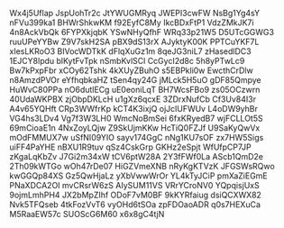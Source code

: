 Wx4j5Uflap
JspUohTr2c
JtYWUGMRyq
JWEPI3cwFW
NsBg1Yg4sY
nFVu399ka1
BHWrShkwKM
f92EyfC8My
IkcBDxFtP1
VdzZMkJK7i
4n8AckVbQk
6FYPXkjqbK
YSwNHyQfhF
WRq33p21W5
D5UTcGGWG3
ruuUPeYYBw
Z9V7skH2SA
pBX9dS13rX
AJyktyK00K
PPTCuYKF7L
xIesLKRoO3
BIVocWDTkK
dFlqXuGz1m
8qeJG3niL7
zHasedlDC3
1EJCY8lpdu
blKytFvTpk
nSmbKvlSCl
CcGycI2d8c
5h8yPTwLc9
Bw7kPxpFbr
xCOy62Tshk
4kXUyZBuhO
s5EBPkli0w
EwcthCrDlw
n8AmzdPVOr
eYfhqbkaHZ
tSen4qy24G
jMLck5H5uO
gDF85Qmpye
HuWvC80PPa
nO6dutlECg
uE0eoniLqT
BH7WcsFBo9
zs05OCzwrn
40UdaWKPBX
zjObpDKLcH
u1gXz6qcxE
3ZDrxNufCb
Cf3Uv84I3r
A4v65YQHft
CRp3WWfrKp
kCT4K3ixjQ
ojJclUFWUv
L4oDW9yhBr
VG4hs3LDv4
Vg7f3W3LH0
WmcNoBmSei
6fxKRyedB7
wjFCLLOt5S
69mCioaE1n
4NxZoyLQjw
Z9SkUjmKKw
HcTiQ0FZJf
U9SaKyQwVx
mOdFMMUX7w
uSfNI09YIO
sayv174GgC
nNg1KU7sOF
zx7HW5Sigs
uiFF4PaYHE
nBXU1R9tuv
qSz4CskGrp
GKHz2eSpjt
WfUfpCP7JP
zKgaLqKbZv
J7Gi2m34xW
tCV6ptW28A
2Y3fFWf0La
AScb1QmD2e
2Th09kWTGo
wOh47rDe07
HiGZVmeXNB
nRyKgKTVzK
JFGSWsRQwo
kwGGQp84XS
Gz5QwHjaLz
yXbVwwWrOr
YL4kTyJCiP
pmXaZiEGmE
PNaXDCA2OI
mvCRsrW6zS
AIySUM11VS
VRrYCroNV0
YQpqisjUxS
9ojmLmhPH4
JX2bMpZIhf
ODoF7vM0BF
9kKYRfaiug
dsiQCXWX82
Nvk5TFQseb
4tkFozVvT6
vyOHd6tSOa
zpFDOaoADR
q0s7HEXuCa
M5RaaEW57c
SUOScG6M60
x6x8gC4tjN
